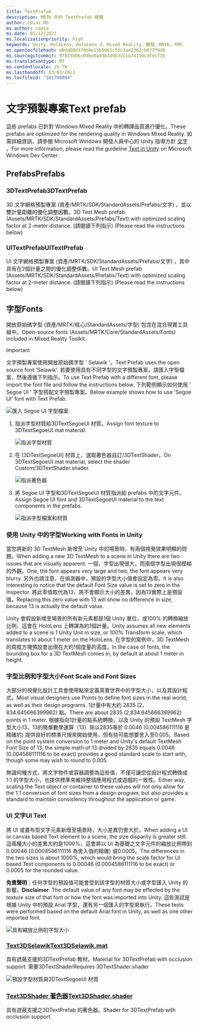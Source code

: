 ```yaml
---
title: TextPrefab
description: MRTK 中的 TextPrefab 總覽
author: CDiaz-MS
ms.author: cadia
ms.date: 01/12/2021
ms.localizationpriority: high
keywords: Unity、HoloLens、HoloLens 2、Mixed Reality、開發、MRTK、TMP、
ms.openlocfilehash: e0dd08d379b8e15b5061c55c3ae2362cb077f4d6
ms.sourcegitcommit: 97815006c09be0a43b3d9b33c1674150cdfecf2b
ms.translationtype: MT
ms.contentlocale: zh-TW
ms.lasthandoff: 03/03/2021
ms.locfileid: "101780804"
---
```

# <a name="text-prefab"></a><span data-ttu-id="4d945-104">文字預製專案</span><span class="sxs-lookup"><span data-stu-id="4d945-104">Text prefab</span></span>

<span data-ttu-id="4d945-105">這些 prefabs 已針對 Windows Mixed Reality 中的轉譯品質進行優化。</span><span class="sxs-lookup"><span data-stu-id="4d945-105">These prefabs are optimized for the rendering quality in Windows Mixed Reality.</span></span> <span data-ttu-id="4d945-106">如需詳細資訊，請參閱 Microsoft Windows 開發人員中心的 Unity 指導方針 [文字](https://docs.microsoft.com/windows/mixed-reality/text-in-unity) 。</span><span class="sxs-lookup"><span data-stu-id="4d945-106">For more information, please read the guideline [Text in Unity](https://docs.microsoft.com/windows/mixed-reality/text-in-unity) on Microsoft Windows Dev Center.</span></span>

## <a name="prefabs"></a><span data-ttu-id="4d945-107">Prefabs</span><span class="sxs-lookup"><span data-stu-id="4d945-107">Prefabs</span></span>

### <a name="3dtextprefab"></a><span data-ttu-id="4d945-108">3DTextPrefab</span><span class="sxs-lookup"><span data-stu-id="4d945-108">3DTextPrefab</span></span>

<span data-ttu-id="4d945-109">3D 文字網格預製專案 (資產/MRTK/SDK/StandardAssets/Prefabs/文字) ，並以雙計量距離的優化調整因數。</span><span class="sxs-lookup"><span data-stu-id="4d945-109">3D Text Mesh prefab (Assets/MRTK/SDK/StandardAssets/Prefabs/Text) with optimized scaling factor at 2-meter distance.</span></span> <span data-ttu-id="4d945-110"> (請閱讀下列指示) </span><span class="sxs-lookup"><span data-stu-id="4d945-110">(Please read the instructions below)</span></span>

### <a name="uitextprefab"></a><span data-ttu-id="4d945-111">UITextPrefab</span><span class="sxs-lookup"><span data-stu-id="4d945-111">UITextPrefab</span></span>

<span data-ttu-id="4d945-112">UI 文字網格預製專案 (資產/MRTK/SDK/StandardAssets/Prefabs/文字) ，其中具有在2個計量之間的優化調整係數。</span><span class="sxs-lookup"><span data-stu-id="4d945-112">UI Text Mesh prefab (Assets/MRTK/SDK/StandardAssets/Prefabs/Text) with optimized scaling factor at 2-meter distance.</span></span> <span data-ttu-id="4d945-113"> (請閱讀下列指示) </span><span class="sxs-lookup"><span data-stu-id="4d945-113">(Please read the instructions below)</span></span>

## <a name="fonts"></a><span data-ttu-id="4d945-114">字型</span><span class="sxs-lookup"><span data-stu-id="4d945-114">Fonts</span></span>

<span data-ttu-id="4d945-115">開放原始碼字型 (資產/MRTK/核心/StandardAssets/字型) 包含在混合現實工具組中。</span><span class="sxs-lookup"><span data-stu-id="4d945-115">Open-source fonts (Assets/MRTK/Core/StandardAssets/Fonts) included in Mixed Reality Toolkit.</span></span>

> [!IMPORTANT]
> <span data-ttu-id="4d945-116">文字預製專案使用開放原始碼字型 ' Selawik '。</span><span class="sxs-lookup"><span data-stu-id="4d945-116">Text Prefab uses the open source font 'Selawik'.</span></span> <span data-ttu-id="4d945-117">若要使用具有不同字型的文字預製專案，請匯入字型檔案，然後遵循下列指示。</span><span class="sxs-lookup"><span data-stu-id="4d945-117">To use Text Prefab with a different font, please import the font file and follow the instructions below.</span></span> <span data-ttu-id="4d945-118">下列範例顯示如何使用 ' Segoe UI ' 字型搭配文字預製專案。</span><span class="sxs-lookup"><span data-stu-id="4d945-118">Below example shows how to use 'Segoe UI' font with Text Prefab.</span></span>

![匯入 Segoe UI 字型檔案](images/text-prefab/TextPrefabInstructions01.png)

1. <span data-ttu-id="4d945-120">指派字型材質給3DTextSegoeUI 材質。</span><span class="sxs-lookup"><span data-stu-id="4d945-120">Assign font texture to 3DTextSegoeUI.mat material.</span></span>

    ![指派字型材質](images/text-prefab/TextPrefabInstructions02.png)

1. <span data-ttu-id="4d945-122">在 [3DTextSegoeUI] 材質上，選取著色器自訂/3DTextShader。</span><span class="sxs-lookup"><span data-stu-id="4d945-122">On 3DTextSegoeUI.mat material, select the shader Custom/3DTextShader.shader.</span></span>

    ![指派著色器](images/text-prefab/TextPrefabInstructions03.png)

1. <span data-ttu-id="4d945-124">將 Segoe UI 字型和3DTextSegoeUI 材質指派給 prefabs 中的文字元件。</span><span class="sxs-lookup"><span data-stu-id="4d945-124">Assign Segoe UI font and 3DTextSegoeUI material to the text components in the prefabs.</span></span>

    ![指派字型檔案和材質](images/text-prefab/TextPrefabInstructions04.png)

### <a name="working-with-fonts-in-unity"></a><span data-ttu-id="4d945-126">使用 Unity 中的字型</span><span class="sxs-lookup"><span data-stu-id="4d945-126">Working with Fonts in Unity</span></span>

<span data-ttu-id="4d945-127">當您將新的 3D TextMesh 新增至 Unity 中的場景時，有兩個視覺效果明顯的問題。</span><span class="sxs-lookup"><span data-stu-id="4d945-127">When adding a new 3D TextMesh to a scene in Unity there are two issues that are visually apparent.</span></span> <span data-ttu-id="4d945-128">一個，字型出現很大，而兩個字型出現很模糊的外觀。</span><span class="sxs-lookup"><span data-stu-id="4d945-128">One, the font appears very large and two, the font appears very blurry.</span></span> <span data-ttu-id="4d945-129">另外也請注意，在偵測器中，預設的字型大小值會設定為零。</span><span class="sxs-lookup"><span data-stu-id="4d945-129">It is also interesting to notice that the default Font Size value is set to zero in the Inspector.</span></span> <span data-ttu-id="4d945-130">將此零值取代為13，將不會顯示大小的差異，因為13實際上是預設值。</span><span class="sxs-lookup"><span data-stu-id="4d945-130">Replacing this zero value with 13 will show no difference in size, because 13 is actually the default value.</span></span>

<span data-ttu-id="4d945-131">Unity 會假設新增至場景的所有新元素都是1個 Unity 單位，或100% 的轉換縮放比例，這會在 HoloLens 上轉譯為約1個計量。</span><span class="sxs-lookup"><span data-stu-id="4d945-131">Unity assumes all new elements added to a scene is 1 Unity Unit in size, or 100%  Transform scale, which translates to about 1 meter on the HoloLens.</span></span> <span data-ttu-id="4d945-132">在字型的案例中，3D TextMesh 的周框方塊預設會出現在大約1個度量的高度。</span><span class="sxs-lookup"><span data-stu-id="4d945-132">In the case of fonts, the bounding box for a 3D TextMesh comes in, by default at about 1 meter in height.</span></span>

### <a name="font-scale-and-font-sizes"></a><span data-ttu-id="4d945-133">字型比例和字型大小</span><span class="sxs-lookup"><span data-stu-id="4d945-133">Font Scale and Font Sizes</span></span>

<span data-ttu-id="4d945-134">大部分的視覺化設計工具會使用點來定義真實世界中的字型大小，以及其設計程式。</span><span class="sxs-lookup"><span data-stu-id="4d945-134">Most visual designers use Points to define font sizes in the real world, as well as their design programs.</span></span> <span data-ttu-id="4d945-135">1計量中有大約 2835 (2，834.645666399962) 點。</span><span class="sxs-lookup"><span data-stu-id="4d945-135">There are about 2835 (2,834.645666399962) points in 1 meter.</span></span> <span data-ttu-id="4d945-136">根據指向1計量的點系統轉換，以及 Unity 的預設 TextMesh 字型大小13，13的簡單數學運算（13）除以2835等於 0.0046 (0.004586111116 是精確的) 提供良好的標準尺規來開始使用，但有些可能想要舍入至0.005。</span><span class="sxs-lookup"><span data-stu-id="4d945-136">Based on the point system conversion to 1 meter and Unity's default TextMesh Font Size of 13, the simple math of 13 divided by 2835 equals 0.0046 (0.004586111116 to be exact) provides a good standard scale to start with, though some may wish to round to 0.005.</span></span>

<span data-ttu-id="4d945-137">無論何種方式，將文字物件或容器調整為這些值，不僅可讓您從設計程式轉換成1:1 的字型大小，也提供標準來維持整個應用程式或遊戲的一致性。</span><span class="sxs-lookup"><span data-stu-id="4d945-137">Either way, scaling the Text object or container to these values will not only allow for the 1:1 conversion of font sizes from a design program, but also provides a standard to maintain consistency throughout the application or game.</span></span>

### <a name="ui-text"></a><span data-ttu-id="4d945-138">UI 文字</span><span class="sxs-lookup"><span data-stu-id="4d945-138">UI Text</span></span>

<span data-ttu-id="4d945-139">將 UI 或畫布型文字元素新增至場景時，大小差異仍會大於。</span><span class="sxs-lookup"><span data-stu-id="4d945-139">When adding a UI or canvas based Text element to a scene, the size disparity is greater still.</span></span> <span data-ttu-id="4d945-140">這兩種大小的差異大約是1000%，這會將以 UI 為基礎之文字元件的縮放比例帶到 0.00046 (0.0004586111116 為舍入值的精確) 或0.0005。</span><span class="sxs-lookup"><span data-stu-id="4d945-140">The differences in the two sizes is about 1000%, which would bring the scale factor for UI based Text components to 0.00046 (0.0004586111116 to be exact) or 0.0005 for the rounded value.</span></span>

<span data-ttu-id="4d945-141">**免責聲明**：任何字型的預設值可能會受到該字型的材質大小或字型匯入 Unity 的影響。</span><span class="sxs-lookup"><span data-stu-id="4d945-141">**Disclaimer**: The default value of any font may be effected by the texture size of that font or how the font was imported into Unity.</span></span> <span data-ttu-id="4d945-142">這些測試是根據 Unity 中的預設 Arial 字型，還有另一個匯入的字型來執行。</span><span class="sxs-lookup"><span data-stu-id="4d945-142">These tests were performed based on the default Arial font in Unity, as well as one other imported font.</span></span>

![具有縮放比例的字型大小](images/text-prefab/TextPrefabInstructions07.png)

### <a name="text3dselawikmat"></a>[<span data-ttu-id="4d945-144">Text3DSelawik</span><span class="sxs-lookup"><span data-stu-id="4d945-144">Text3DSelawik.mat</span></span>](https://github.com/microsoft/MixedRealityToolkit-Unity/blob/mrtk_development/Assets/MRTK/StandardAssets/Materials/)

<span data-ttu-id="4d945-145">具有遮蔽支援的3DTextPrefab 教材。</span><span class="sxs-lookup"><span data-stu-id="4d945-145">Material for 3DTextPrefab with occlusion support.</span></span> <span data-ttu-id="4d945-146">需要3DTextShader</span><span class="sxs-lookup"><span data-stu-id="4d945-146">Requires 3DTextShader.shader</span></span>

![預設字型材質與3DTextSegoeUI 材質](images/text-prefab/TextPrefabInstructions06.png)

### <a name="text3dshadershader"></a>[<span data-ttu-id="4d945-148">Text3DShader 著色器</span><span class="sxs-lookup"><span data-stu-id="4d945-148">Text3DShader.shader</span></span>](https://github.com/microsoft/MixedRealityToolkit-Unity/tree/mrtk_development/Assets/MRTK/StandardAssets/Shaders)

<span data-ttu-id="4d945-149">具有遮蔽支援之3DTextPrefab 的著色器。</span><span class="sxs-lookup"><span data-stu-id="4d945-149">Shader for 3DTextPrefab with occlusion support.</span></span>
